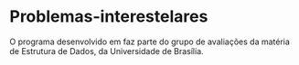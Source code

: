 # Problemas-interestelares
O programa desenvolvido em faz parte do grupo de avaliações da matéria de Estrutura de Dados, da Universidade de Brasília.

